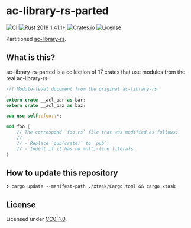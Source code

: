 # ac-library-rs-parted

[![CI](https://github.com/qryxip/ac-library-rs-parted/workflows/CI/badge.svg)](https://github.com/qryxip/ac-library-rs-parted/actions?workflow=CI)
[![Rust 2018 1.41.1+](https://img.shields.io/badge/rust%202018-1.41.1+-lightgray.svg)](https://www.rust-lang.org)
![Crates.io](https://img.shields.io/badge/crates.io-not%20yet-inactive)
![License](https://img.shields.io/badge/license-CC0--1.0-informational)

Partitioned [ac-library-rs](https://github.com/rust-lang-ja/ac-library-rs).

## What is this?

ac-library-rs-parted is a collection of 17 crates that use modules from the real ac-library-rs.

```rust
//! Module-level document from the original ac-library-rs

extern crate __acl_bar as bar;
extern crate __acl_baz as baz;

pub use self::foo::*;

mod foo {
    // The correspond `foo.rs` file that was modified as follows:
    //
    // - Replace `pub(crate)` to `pub`.
    // - Indent if it has no multi-line literals.
}
```

## How to update this repository

```console
❯ cargo update --manifest-path ./xtask/Cargo.toml && cargo xtask
```

## License

Licensed under [CC0-1.0](https://creativecommons.org/publicdomain/zero/1.0/).
